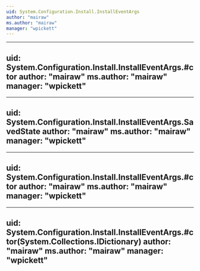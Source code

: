 ```yaml
---
uid: System.Configuration.Install.InstallEventArgs
author: "mairaw"
ms.author: "mairaw"
manager: "wpickett"
---
```


---
uid: System.Configuration.Install.InstallEventArgs.#ctor
author: "mairaw"
ms.author: "mairaw"
manager: "wpickett"
---

---
uid: System.Configuration.Install.InstallEventArgs.SavedState
author: "mairaw"
ms.author: "mairaw"
manager: "wpickett"
---

---
uid: System.Configuration.Install.InstallEventArgs.#ctor
author: "mairaw"
ms.author: "mairaw"
manager: "wpickett"
---

---
uid: System.Configuration.Install.InstallEventArgs.#ctor(System.Collections.IDictionary)
author: "mairaw"
ms.author: "mairaw"
manager: "wpickett"
---
